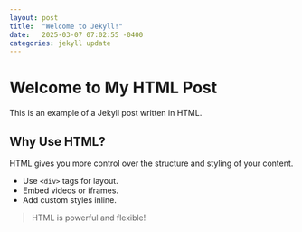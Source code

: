 ```yaml
---
layout: post
title:  "Welcome to Jekyll!"
date:   2025-03-07 07:02:55 -0400
categories: jekyll update
---
```



<h1>Welcome to My HTML Post</h1>

<p>This is an example of a Jekyll post written in HTML.</p>

<h2>Why Use HTML?</h2>

<p>HTML gives you more control over the structure and styling of your content.</p>

<ul>
  <li>Use <code>&lt;div&gt;</code> tags for layout.</li>
  <li>Embed videos or iframes.</li>
  <li>Add custom styles inline.</li>
</ul>

<blockquote>
  <p>HTML is powerful and flexible!</p>
</blockquote>
